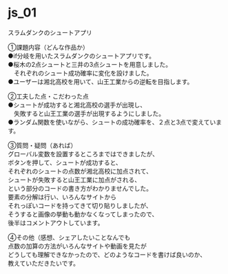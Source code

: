 # js_01
スラムダンクのシュートアプリ

①課題内容（どんな作品か）<br>
●if分岐を用いたスラムダンクのシュートアプリです。<br>
●桜木の2点シュートと三井の3点シュートを用意しました。<br>
　それぞれのシュート成功確率に変化を設けました。<br>
●ユーザーは湘北高校を用いて、山王工業からの逆転を目指します。<br>

②工夫した点・こだわった点<br>
●シュートが成功すると湘北高校の選手が出現し、<br>
　失敗すると山王工業の選手が出現するようにしました。<br>
●ランダム関数を使いながら、シュートの成功確率を、２点と3点で変えています。<br>

③質問・疑問（あれば）<br>
グローバル変数を設置するところまではできましたが、<br>
ボタンを押して、シュートが成功すると、<br>
それぞれのシュートの点数が湘北高校に加点されて、<br>
シュートが失敗すると山王工業に加点がされる、<br>
という部分のコードの書き方がわかりませんでした。<br>
要素の分解は行い、いろんなサイトから<br>
それっぽいコードを持ってきて切り貼りしましたが、<br>
そうすると画像の挙動も動かなくなってしまったので、<br>
後半はコメントアウトしています。<br>

④その他（感想、シェアしたいことなんでも<br>
点数の加算の方法がいろんなサイトや動画を見たが<br>
どうしても理解できなかったので、どのようなコードを書けば良いのか、<br>
教えていただきたいです。<br>
